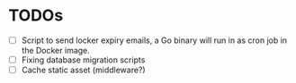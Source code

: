 # TODOs

- [ ] Script to send locker expiry emails, a Go binary will run in as cron job
      in the Docker image.
- [ ] Fixing database migration scripts
- [ ] Cache static asset (middleware?)
